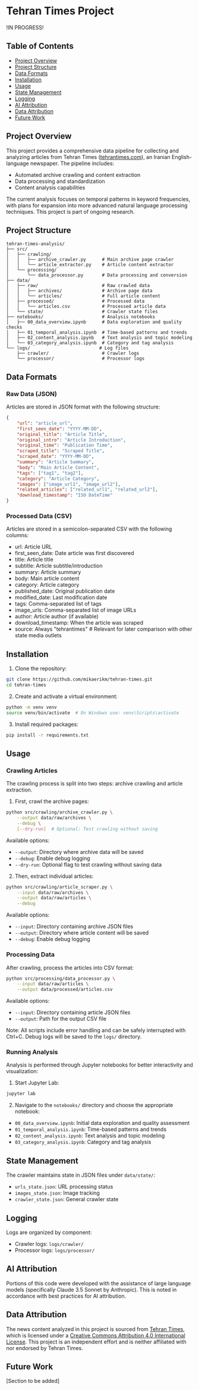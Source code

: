 # Tehran Times Project

!IN PROGRESS!

## Table of Contents

* [Project Overview](#project-overview)
* [Project Structure](#project-structure)
* [Data Formats](#data-formats)
* [Installation](#installation)
* [Usage](#usage)
* [State Management](#state-management)
* [Logging](#logging)
* [AI Attribution](#ai-attribution)
* [Data Attribution](#data-attribution)
* [Future Work](#future-work)

## Project Overview

This project provides a comprehensive data pipeline for collecting and analyzing articles from Tehran Times ([tehrantimes.com](https://tehrantimes.com)), an Iranian English-language newspaper. The pipeline includes:

* Automated archive crawling and content extraction
* Data processing and standardization
* Content analysis capabilities

The current analysis focuses on temporal patterns in keyword frequencies, with plans for expansion into more advanced natural language processing techniques. This project is part of ongoing research.

## Project Structure

```
tehran-times-analysis/
├── src/
│   ├── crawling/
│   │   ├── archive_crawler.py      # Main archive page crawler
│   │   └── article_extractor.py    # Article content extractor
│   └── processing/
│       └── data_processor.py       # Data processing and conversion
├── data/
│   ├── raw/                        # Raw crawled data
│   │   ├── archives/               # Archive page data
│   │   └── articles/               # Full article content
│   ├── processed/                  # Processed data
│   │   └── articles.csv            # Processed article data
│   └── state/                      # Crawler state files
├── notebooks/                      # Analysis notebooks
│   ├── 00_data_overview.ipynb      # Data exploration and quality checks
│   ├── 01_temporal_analysis.ipynb  # Time-based patterns and trends
│   ├── 02_content_analysis.ipynb   # Text analysis and topic modeling
│   └── 03_category_analysis.ipynb  # Category and tag analysis
└── logs/                          # Log files
    ├── crawler/                    # Crawler logs
    └── processor/                  # Processor logs
```

## Data Formats

### Raw Data (JSON)

Articles are stored in JSON format with the following structure:

```json
{
    "url": "article_url",
    "first_seen_date": "YYYY-MM-DD",
    "original_title": "Article Title",
    "original_intro": "Article Introduction",
    "original_time": "Publication Time",
    "scraped_title": "Scraped Title",
    "scraped_date": "YYYY-MM-DD",
    "summary": "Article Summary",
    "body": "Main Article Content",
    "tags": ["tag1", "tag2"],
    "category": "Article Category",
    "images": ["image_url1", "image_url2"],
    "related_articles": ["related_url1", "related_url2"],
    "download_timestamp": "ISO DateTime"
}
```

### Processed Data (CSV)

Articles are stored in a semicolon-separated CSV with the following columns:

* url: Article URL
* first_seen_date: Date article was first discovered
* title: Article title
* subtitle: Article subtitle/introduction
* summary: Article summary
* body: Main article content
* category: Article category
* published_date: Original publication date
* modified_date: Last modification date
* tags: Comma-separated list of tags
* image_urls: Comma-separated list of image URLs
* author: Article author (if available)
* download_timestamp: When the article was scraped
* source: Always "tehrantimes" # Relevant for later comparison with other state media outlets

## Installation

1. Clone the repository:
```bash
git clone https://github.com/mikaerikm/tehran-times.git
cd tehran-times
```

2. Create and activate a virtual environment:
```bash
python -m venv venv
source venv/bin/activate  # On Windows use: venv\Scripts\activate
```

3. Install required packages:
```bash
pip install -r requirements.txt
```

## Usage

### Crawling Articles

The crawling process is split into two steps: archive crawling and article extraction.

1. First, crawl the archive pages:
```bash
python src/crawling/archive_crawler.py \
    --output data/raw/archives \
    --debug \
    [--dry-run]  # Optional: Test crawling without saving
```

Available options:
* `--output`: Directory where archive data will be saved
* `--debug`: Enable debug logging
* `--dry-run`: Optional flag to test crawling without saving data

2. Then, extract individual articles:
```bash
python src/crawling/article_scraper.py \
    --input data/raw/archives \
    --output data/raw/articles \
    --debug
```

Available options:
* `--input`: Directory containing archive JSON files
* `--output`: Directory where article content will be saved
* `--debug`: Enable debug logging

### Processing Data

After crawling, process the articles into CSV format:
```bash
python src/processing/data_processor.py \
    --input data/raw/articles \
    --output data/processed/articles.csv
```

Available options:
* `--input`: Directory containing article JSON files
* `--output`: Path for the output CSV file

Note: All scripts include error handling and can be safely interrupted with Ctrl+C. Debug logs will be saved to the `logs/` directory.

### Running Analysis

Analysis is performed through Jupyter notebooks for better interactivity and visualization:

1. Start Jupyter Lab:
```bash
jupyter lab
```

2. Navigate to the `notebooks/` directory and choose the appropriate notebook:
* `00_data_overview.ipynb`: Initial data exploration and quality assessment
* `01_temporal_analysis.ipynb`: Time-based patterns and trends
* `02_content_analysis.ipynb`: Text analysis and topic modeling
* `03_category_analysis.ipynb`: Category and tag analysis

## State Management

The crawler maintains state in JSON files under `data/state/`:

* `urls_state.json`: URL processing status
* `images_state.json`: Image tracking
* `crawler_state.json`: General crawler state

## Logging

Logs are organized by component:

* Crawler logs: `logs/crawler/`
* Processor logs: `logs/processor/`

## AI Attribution

Portions of this code were developed with the assistance of large language models (specifically Claude 3.5 Sonnet by Anthropic). This is noted in accordance with best practices for AI attribution.

## Data Attribution

The news content analyzed in this project is sourced from [Tehran Times](https://www.tehrantimes.com/), which is licensed under a [Creative Commons Attribution 4.0 International License](https://creativecommons.org/licenses/by/4.0/). This project is an independent effort and is neither affiliated with nor endorsed by Tehran Times.

## Future Work

[Section to be added]
